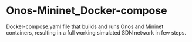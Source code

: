 # Onos-Mininet_Docker-compose
Docker-compose.yaml file that builds and runs Onos and Mininet containers, resulting in a full working simulated SDN network in few steps.
